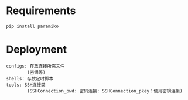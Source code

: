 # Requirements
    pip install paramiko
# Deployment
    configs: 存放连接所需文件
            (密钥等)
    shells: 存放定时脚本
    tools: SSH连接类
            (SSHConnection_pwd: 密码连接: SSHConnection_pkey：使用密钥连接)
    